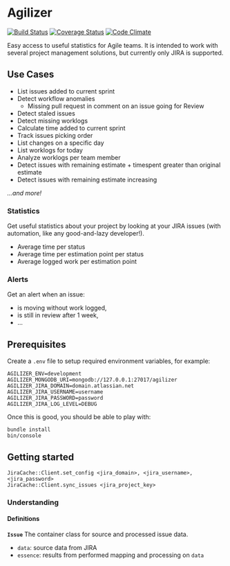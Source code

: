 # Agilizer

[![Build Status](https://travis-ci.org/rchampourlier/agilizer.svg)](https://travis-ci.org/rchampourlier/agilizer)
[![Coverage Status](https://coveralls.io/repos/rchampourlier/agilizer/badge.svg?branch=master&service=github)](https://coveralls.io/github/rchampourlier/agilizer?branch=master)
[![Code Climate](https://codeclimate.com/github/rchampourlier/agilizer/badges/gpa.svg)](https://codeclimate.com/github/rchampourlier/agilizer)

Easy access to useful statistics for Agile teams. It is intended to work
with several project management solutions, but currently only JIRA is
supported.

## Use Cases

- List issues added to current sprint
- Detect workflow anomalies
  * Missing pull request in comment on an issue going for Review
- Detect staled issues
- Detect missing worklogs
- Calculate time added to current sprint
- Track issues picking order
- List changes on a specific day
- List worklogs for today
- Analyze worklogs per team member
- Detect issues with remaining estimate + timespent greater than original estimate
- Detect issues with remaining estimate increasing

_...and more!_

### Statistics

Get useful statistics about your project by looking at
your JIRA issues (with automation, like any good-and-lazy
developer!).

- Average time per status
- Average time per estimation point per status
- Average logged work per estimation point

### Alerts

Get an alert when an issue:
- is moving without work logged,
- is still in review after 1 week,
- ...

## Prerequisites

Create a `.env` file to setup required environment variables, for example:

```
AGILIZER_ENV=development
AGILIZER_MONGODB_URI=mongodb://127.0.0.1:27017/agilizer
AGILIZER_JIRA_DOMAIN=domain.atlassian.net
AGILIZER_JIRA_USERNAME=username
AGILIZER_JIRA_PASSWORD=password
AGILIZER_JIRA_LOG_LEVEL=DEBUG
```

Once this is good, you should be able to play with:

```
bundle install
bin/console
```

## Getting started

```
JiraCache::Client.set_config <jira_domain>, <jira_username>, <jira_password>
JiraCache::Client.sync_issues <jira_project_key>
```

### Understanding

#### Definitions

**`Issue`**
The container class for source and processed issue data.

- `data`: source data from JIRA
- `essence`: results from performed mapping and processing on `data`
